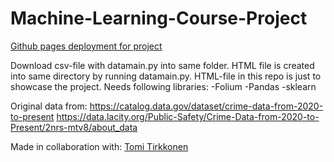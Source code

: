 ﻿# Machine-Learning-Course-Project

[Github pages deployment for project](https://krisbis.github.io/Machine-Learning-Course-Project/)

Download csv-file with datamain.py into same folder. HTML file is created into same directory by running datamain.py. HTML-file in this repo is just to showcase the project.
Needs following libraries:
 -Folium
 -Pandas
 -sklearn

Original data from:
https://catalog.data.gov/dataset/crime-data-from-2020-to-present
https://data.lacity.org/Public-Safety/Crime-Data-from-2020-to-Present/2nrs-mtv8/about_data

Made in collaboration with:
[Tomi Tirkkonen](https://github.com/atomik-k)
